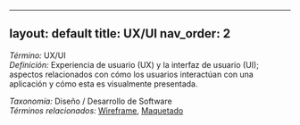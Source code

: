 
---
layout: default
title: UX/UI
nav_order: 2
---

*Término:* UX/UI  
*Definición:* Experiencia de usuario (UX) y la interfaz de usuario (UI); aspectos relacionados con cómo los usuarios interactúan con una aplicación y cómo esta es visualmente presentada.

*Taxonomía:* Diseño / Desarrollo de Software  
*Términos relacionados:* [Wireframe](https://maleniski.github.io/diccionario-angl-tec-mx/docs/alfabeticamente/W/wireframe/), [Maquetado](https://maleniski.github.io/diccionario-angl-tec-mx/docs/alfabeticamente/M/maquetado/)
